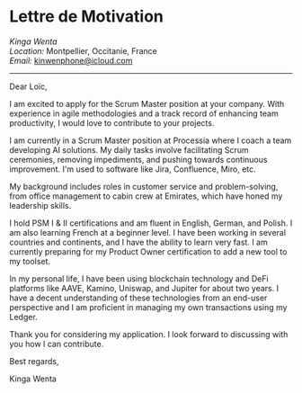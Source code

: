 # Lettre de Motivation

*Kinga Wenta*  
*Location:* Montpellier, Occitanie, France  
*Email:* kinwenphone@icloud.com  

---

Dear Loïc,

I am excited to apply for the Scrum Master position at your company. With experience in agile methodologies and a track record of enhancing team productivity, I would love to contribute to your projects.

I am currently in a Scrum Master position at Processia where I coach a team developing AI solutions. My daily tasks involve facilitating Scrum ceremonies, removing impediments, and pushing towards continuous improvement. I'm used to software like Jira, Confluence, Miro, etc.

My background includes roles in customer service and problem-solving, from office management to cabin crew at Emirates, which have honed my leadership skills.

I hold PSM I & II certifications and am fluent in English, German, and Polish. I am also learning French at a beginner level. I have been working in several countries and continents, and I have the ability to learn very fast. I am currently preparing for my Product Owner certification to add a new tool to my toolset.

In my personal life, I have been using blockchain technology and DeFi platforms like AAVE, Kamino, Uniswap, and Jupiter for about two years. I have a decent understanding of these technologies from an end-user perspective and I am proficient in managing my own transactions using my Ledger.

Thank you for considering my application. I look forward to discussing with you how I can contribute.

Best regards,

Kinga Wenta

